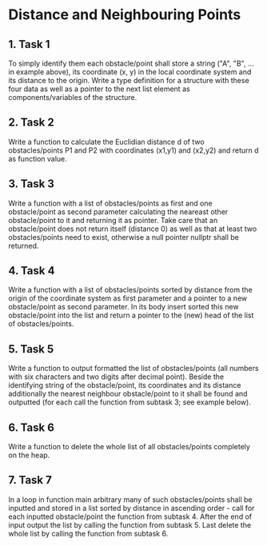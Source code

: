 # Distance and Neighbouring Points

## 1. Task 1

To simply identify them each obstacle/point shall store a string ("A", "B", ... in example above), its coordinate (x, y) in the local coordinate system and its distance to the origin. Write a type definition for a structure with these four data as well as a pointer to the next list element as components/variables of the structure.  

## 2. Task 2

Write a function to calculate the Euclidian distance d of two obstacles/points P1 and P2 with coordinates (x1,y1) and (x2,y2) and return d as function value.

## 3. Task 3
Write a function with a list of obstacles/points as first and one obstacle/point as second parameter calculating the neareast other obstacle/point to it and returning it as pointer. Take care that an obstacle/point does not return itself (distance 0) as well as that at least two obstacles/points need to exist, otherwise a null pointer nullptr shall be returned.

## 4. Task 4
Write a function with a list of obstacles/points sorted by distance from the origin of the coordinate system as first parameter and a pointer to a new obstacle/point as second parameter. In its body insert sorted this new obstacle/point into the list and return a pointer to the (new) head of the list of obstacles/points.

## 5. Task 5
Write a function to output formatted the list of obstacles/points (all numbers with six characters and two digits after decimal point). Beside the identifying string of the obstacle/point, its coordinates and its distance additionally the nearest neighbour obstacle/point to it shall be found and outputted (for each call the function from subtask 3; see example below).

## 6. Task 6
Write a function to delete the whole list of all obstacles/points completely on the heap.

## 7. Task 7
In a loop in function main arbitrary many of such obstacles/points shall be inputted and stored in a list sorted by distance in ascending order - call for each inputted obstacle/point the function from subtask 4. After the end of input output the list by calling the function from subtask 5. Last delete the whole list by calling the function from subtask 6.
